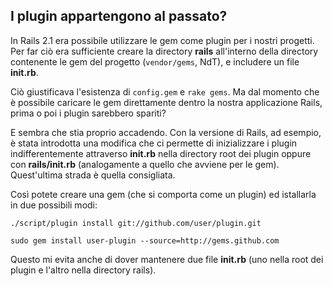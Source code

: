 ## I plugin appartengono al passato?

In Rails 2.1 era possibile utilizzare le gem come plugin per i nostri progetti. Per far ciò era sufficiente creare la directory **rails** all'interno della directory contenente le gem del progetto (`vendor/gems`, NdT), e includere un file **init.rb**.

Ciò giustificava l'esistenza di `config.gem` e `rake gems`. Ma dal momento che è possibile caricare le gem direttamente dentro la nostra applicazione Rails, prima o poi i plugin sarebbero spariti?

E sembra che stia proprio accadendo. Con la versione di Rails, ad esempio, è stata introdotta una modifica che ci permette di inizializzare i plugin indifferentemente attraverso **init.rb** nella directory root dei plugin oppure con **rails/init.rb** (analogamente a quello che avviene per le gem). Quest'ultima strada è quella consigliata.

Così potete creare una gem (che si comporta come un plugin) ed istallarla in due possibili modi:

`./script/plugin install git://github.com/user/plugin.git`

`sudo gem install user-plugin --source=http://gems.github.com`

Questo mi evita anche di dover mantenere due file **init.rb** (uno nella root dei plugin e l'altro nella directory rails).
